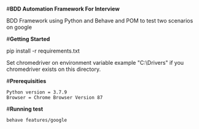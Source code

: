 #**BDD Automation Framework For Interview**

BDD Framework using Python and Behave and POM to test two scenarios on google

#**Getting Started**

pip install -r requirements.txt

Set chromedriver on environment variable example "C:\Drivers" if you chromedriver exists on
this directory.

#**Prerequisities**
   
    Python version = 3.7.9
    Browser = Chrome Browser Version 87
    
#**Running test** 

    behave features/google

